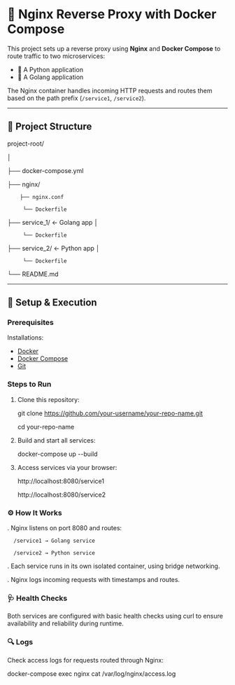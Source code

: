 # 🔁 Nginx Reverse Proxy with Docker Compose

This project sets up a reverse proxy using **Nginx** and **Docker Compose** to route traffic to two microservices:

- 🐍 A Python application
- 🦫 A Golang application

The Nginx container handles incoming HTTP requests and routes them based on the path prefix (`/service1`, `/service2`).

---

## 📁 Project Structure

project-root/

│ 

   ├── docker-compose.yml 

   ├── nginx/ 

        ├── nginx.conf

         └── Dockerfile 

   ├── service_1/ ← Golang app │ 

         └── Dockerfile 
   
   ├── service_2/ ← Python app │ 

         └── Dockerfile 
   
└── README.md


---

## 🚀 Setup & Execution

### Prerequisites

  Installations:

- [Docker](https://www.docker.com/)
- [Docker Compose](https://docs.docker.com/compose/)
- [Git](https://git-scm.com/)

### Steps to Run

1. Clone this repository:
   
      git clone https://github.com/your-username/your-repo-name.git
   
      cd your-repo-name
   
2. Build and start all services:

      docker-compose up --build

3. Access services via your browser:

      http://localhost:8080/service1

      http://localhost:8080/service2

### ⚙️ How It Works

. Nginx listens on port 8080 and routes:

      /service1 → Golang service

      /service2 → Python service

. Each service runs in its own isolated container, using bridge networking.

. Nginx logs incoming requests with timestamps and routes.


### 🩺 Health Checks

Both services are configured with basic health checks using curl to ensure availability and reliability during runtime.


### 🔍 Logs

Check access logs for requests routed through Nginx:

docker-compose exec nginx cat /var/log/nginx/access.log

